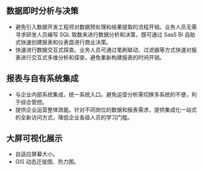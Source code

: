 ## 数据即时分析与决策
- 避免引入数据开发工程师对数据预处理和结果提取的流程开销。业务人员无需寻求研发人员编写 SQL 取数来进行数据分析和决策，既可通过 SaaS BI 自助式快速创建报表和仪表盘进行商业决策。
- 快速进行数据交互式探查。业务人员可通过笔刷联动、过滤器等方式快速对报表进行交互式多维分析和探查，避免重新构建报表的时间开销。

## 报表与自有系统集成
- 与企业内部系统集成，统一系统入口。避免运营分析需切换多系统的不便，利于综合管控。
- 提供企业运营整体效能。针对不同岗位的数据和报表需求，提供集成化一站式的全新访问方式，降低企业各级人员的学习门槛。


## 大屏可视化展示
- 自适应屏幕大小。
- GIS 动态迁徙图、热力图。
